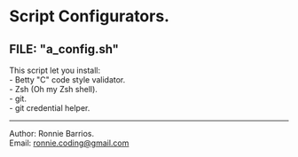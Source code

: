 # Script Configurators.  
  
FILE:  "a_config.sh"
---------------------------------
This script let you install:  
     - Betty "C" code style validator.  
     - Zsh (Oh my Zsh shell).  
     - git.  
     - git credential helper.  
  
---------------------------------  
Author: Ronnie Barrios.  
Email: ronnie.coding@gmail.com  